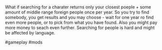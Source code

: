 What if searching for a charater returns only your closest poeple + some amount of middle range foreign people once per year. 
So you try to find somebody, you get results and you may choose - wait for one year ro find even more people, or to pick from what you have found.
Also you might pay more money to seach even further. Searching for people is hard and might be affected by language.

#gameplay #mods